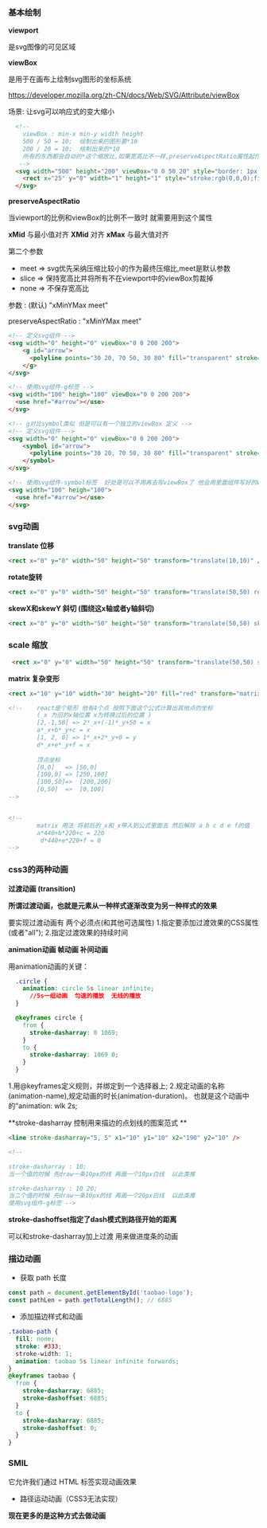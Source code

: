 ### 基本绘制

**viewport**

是svg图像的可见区域



**viewBox**

是用于在画布上绘制svg图形的坐标系统

https://developer.mozilla.org/zh-CN/docs/Web/SVG/Attribute/viewBox

场景: 让svg可以响应式的变大缩小

````html
  <!-- 
    viewBox : min-x min-y width height
    500 / 50 = 10;  绘制出来的图形要*10
    200 / 20 = 10;  绘制出来的*10
    所有的东西都会自动的*这个缩放比,如果宽高比不一样,preserveAspectRatio属性起作用
   -->
  <svg width="500" height="200" viewBox="0 0 50 20" style="border: 1px solid rgb(0,0,0);">
    <rect x="25" y="0" width="1" height="1" style="stroke:rgb(0,0,0);fill:none"></rect>
  </svg>
````

**preserveAspectRatio**

当viewport的比例和viewBox的比例不一致时 就需要用到这个属性

**xMid** 与最小值对齐   **XMid** 对齐  **xMax** 与最大值对齐

第二个参数

- meet => svg优先采纳压缩比较小的作为最终压缩比,meet是默认参数
- slice => 保持宽高比并将所有不在viewport中的viewBox剪裁掉
- none => 不保存宽高比

参数 : (默认) "xMinYMax meet"

preserveAspectRatio : "xMinYMax meet"

````html
<!-- 定义svg组件 -->
<svg width="0" height="0" viewBox="0 0 200 200">
    <g id="arrow">
      <polyline points="30 20, 70 50, 30 80" fill="transparent" stroke="currentColor" stroke-width="3"></polyline>
    </g>
</svg>

<!-- 使用svg组件-g标签 -->
<svg width="100" heigh="100" viewBox="0 0 200 200">
  <use href="#arrow"></use>
</svg>

<!-- g对比symbol类似 但是可以有一个独立的viewBox 定义 -->
<!-- 定义svg组件 -->
<svg width="0" height="0" viewBox="0 0 200 200">
    <symbol id="arrow">
      <polyline points="30 20, 70 50, 30 80" fill="transparent" stroke="currentColor" stroke-width="3"></polyline>
    </symbol>
</svg>

<!-- 使用svg组件-symbol标签  好处是可以不用再去写viewBox了 他会用里面组件写好的viewBox-->
<svg width="100" heigh="100">  
  <use href="#arrow"></use>
</svg>

````



### svg动画

**translate 位移**

````html
<rect x="0" y="0" width="50" height="50" transform="translate(10,10)" />
````

**rotate旋转**

````html
<rect x="0" y="0" width="50" height="50" transform="translate(50,50) rotate(30)" />
````

**skewX和skewY 斜切 (围绕这x轴或者y轴斜切)**

````html
<rect x="0" y="0" width="50" height="50" transform="translate(50,50) skewX(30)" />
````

### scale 缩放

````html
 <rect x="0" y="0" width="50" height="50" transform="translate(50,50) scale(.5)" />
````

**matrix 复杂变形**

````html
<rect x="10" y="10" width="30" height="20" fill="red" transform="matrix(2 1 -1 2 50 0)" />

<!--  	react是个矩形 他有4个点 按照下面这个公式计算出其他点的坐标
		(_x 为旧的x轴位置 x为转换过后的位置 )
		[2,-1,50] => 2*_x+(-1)*_y+50 = x 
		a*_x+b*_y+c = x
		[1, 2, 0] => 1*_x+2*_y+0 = y 
		d*_x+e*_y+f = x
	
		顶点坐标
		[0,0]	=> [50,0]
		[100,0]	=> [250,100]
		[100,50]=>	[200,200]
		[0,50]	=>	[0,100]
-->		


<!--	 
		matrix 用法 将前后的_x和_x带入到公式里面去 然后解除 a b c d e f的值
		a*440+b*220+c = 220
		 d*440+e*220+f = 0
-->
````



### css3的两种动画

**过渡动画 (transition)**

**所谓过渡动画，也就是元素从一种样式逐渐改变为另一种样式的效果**

要实现过渡动画有 两个必须点(和其他可选属性)
1.指定要添加过渡效果的CSS属性(或者"all");
2.指定过渡效果的持续时间



**animation动画 帧动画 补间动画** 

用animation动画的关键：

````css
  .circle {
    animation: circle 5s linear infinite;
      //5s一组动画  匀速的播放  无线的播放
  }

  @keyframes circle {
    from {
      stroke-dasharray: 0 1069;
    }
    to {
      stroke-dasharray: 1069 0;
    }
  }
````



1.用@keyframes定义规则，并绑定到一个选择器上;
2.规定动画的名称(animation-name),规定动画的时长(animation-duration)。
 也就是这个动画中的“animation: wlk 2s;



**stroke-dasharray 控制用来描边的点划线的图案范式 **

````html
<line stroke-dasharray="5, 5" x1="10" y1="10" x2="190" y2="10" />

<!-- 

stroke-dasharray : 10;
当一个值的时候 先draw一条10px的线 再画一个10px白线  以此类推

stroke-dasharray : 10 20;
当二个值的时候 先draw一条10px的线 再画一个20px白线  以此类推
使用svg组件-g标签 -->
````

**stroke-dashoffset指定了dash模式到路径开始的距离**

可以和stroke-dasharray加上过渡  用来做进度条的动画



### 描边动画

- 获取 path 长度

```javascript
const path = document.getElementById('taobao-logo');
const pathLen = path.getTotalLength(); // 6885


```

- 添加描边样式和动画

```css
.taobao-path {
  fill: none;
  stroke: #333;
  stroke-width: 1;
  animation: taobao 5s linear infinite forwards;
}
@keyframes taobao {
  from {
    stroke-dasharray: 6885;
    stroke-dashoffset: 6885;
  }
  to {
    stroke-dasharray: 6885;
    stroke-dashoffset: 0;
  }
}
```

### SMIL

它允许我们通过 HTML 标签实现动画效果

- 路径运动动画（CSS3无法实现）

**现在更多的是这种方式去做动画**

